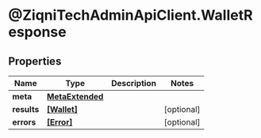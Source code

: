 # @ZiqniTechAdminApiClient.WalletResponse

## Properties

Name | Type | Description | Notes
------------ | ------------- | ------------- | -------------
**meta** | [**MetaExtended**](MetaExtended.md) |  | 
**results** | [**[Wallet]**](Wallet.md) |  | [optional] 
**errors** | [**[Error]**](Error.md) |  | [optional] 


